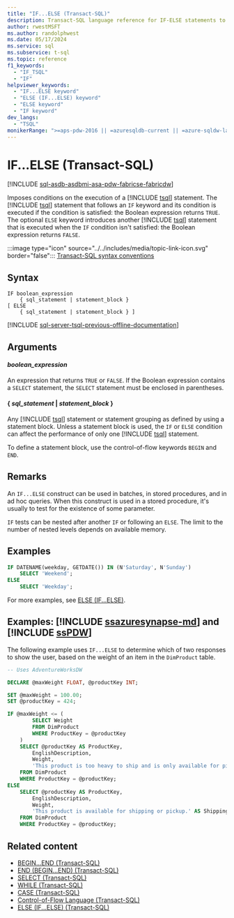 ```yaml
---
title: "IF...ELSE (Transact-SQL)"
description: Transact-SQL language reference for IF-ELSE statements to provide control flow.
author: rwestMSFT
ms.author: randolphwest
ms.date: 05/17/2024
ms.service: sql
ms.subservice: t-sql
ms.topic: reference
f1_keywords:
  - "IF_TSQL"
  - "IF"
helpviewer_keywords:
  - "IF...ELSE keyword"
  - "ELSE (IF...ELSE) keyword"
  - "ELSE keyword"
  - "IF keyword"
dev_langs:
  - "TSQL"
monikerRange: ">=aps-pdw-2016 || =azuresqldb-current || =azure-sqldw-latest || >=sql-server-2016 || >=sql-server-linux-2017 || =azuresqldb-mi-current || =fabric"
---
```

# IF...ELSE (Transact-SQL)

[!INCLUDE [sql-asdb-asdbmi-asa-pdw-fabricse-fabricdw](../../includes/applies-to-version/sql-asdb-asdbmi-asa-pdw-fabricse-fabricdw.md)]

Imposes conditions on the execution of a [!INCLUDE [tsql](../../includes/tsql-md.md)] statement. The [!INCLUDE [tsql](../../includes/tsql-md.md)] statement that follows an `IF` keyword and its condition is executed if the condition is satisfied: the Boolean expression returns `TRUE`. The optional `ELSE` keyword introduces another [!INCLUDE [tsql](../../includes/tsql-md.md)] statement that is executed when the `IF` condition isn't satisfied: the Boolean expression returns `FALSE`.

:::image type="icon" source="../../includes/media/topic-link-icon.svg" border="false"::: [Transact-SQL syntax conventions](../../t-sql/language-elements/transact-sql-syntax-conventions-transact-sql.md)

## Syntax

```syntaxsql
IF boolean_expression
    { sql_statement | statement_block }
[ ELSE
    { sql_statement | statement_block } ]
```

[!INCLUDE [sql-server-tsql-previous-offline-documentation](../../includes/sql-server-tsql-previous-offline-documentation.md)]

## Arguments

#### *boolean_expression*

An expression that returns `TRUE` or `FALSE`. If the Boolean expression contains a `SELECT` statement, the `SELECT` statement must be enclosed in parentheses.

#### { *sql_statement* | *statement_block* }

Any [!INCLUDE [tsql](../../includes/tsql-md.md)] statement or statement grouping as defined by using a statement block. Unless a statement block is used, the `IF` or `ELSE` condition can affect the performance of only one [!INCLUDE [tsql](../../includes/tsql-md.md)] statement.

To define a statement block, use the control-of-flow keywords `BEGIN` and `END`.

## Remarks

An `IF...ELSE` construct can be used in batches, in stored procedures, and in ad hoc queries. When this construct is used in a stored procedure, it's usually to test for the existence of some parameter.

`IF` tests can be nested after another `IF` or following an `ELSE`. The limit to the number of nested levels depends on available memory.

## Examples

```sql
IF DATENAME(weekday, GETDATE()) IN (N'Saturday', N'Sunday')
    SELECT 'Weekend';
ELSE
    SELECT 'Weekday';
```

For more examples, see [ELSE (IF...ELSE)](else-if-else-transact-sql.md).

## Examples: [!INCLUDE [ssazuresynapse-md](../../includes/ssazuresynapse-md.md)] and [!INCLUDE [ssPDW](../../includes/sspdw-md.md)]

The following example uses `IF...ELSE` to determine which of two responses to show the user, based on the weight of an item in the `DimProduct` table.

```sql
-- Uses AdventureWorksDW

DECLARE @maxWeight FLOAT, @productKey INT;

SET @maxWeight = 100.00;
SET @productKey = 424;

IF @maxWeight <= (
        SELECT Weight
        FROM DimProduct
        WHERE ProductKey = @productKey
    )
    SELECT @productKey AS ProductKey,
        EnglishDescription,
        Weight,
        'This product is too heavy to ship and is only available for pickup.' AS ShippingStatus
    FROM DimProduct
    WHERE ProductKey = @productKey;
ELSE
    SELECT @productKey AS ProductKey,
        EnglishDescription,
        Weight,
        'This product is available for shipping or pickup.' AS ShippingStatus
    FROM DimProduct
    WHERE ProductKey = @productKey;
```

## Related content

- [BEGIN...END (Transact-SQL)](begin-end-transact-sql.md)
- [END (BEGIN...END) (Transact-SQL)](end-begin-end-transact-sql.md)
- [SELECT (Transact-SQL)](../queries/select-transact-sql.md)
- [WHILE (Transact-SQL)](while-transact-sql.md)
- [CASE (Transact-SQL)](case-transact-sql.md)
- [Control-of-Flow Language (Transact-SQL)](control-of-flow.md)
- [ELSE (IF...ELSE) (Transact-SQL)](else-if-else-transact-sql.md)
